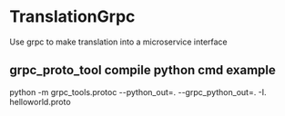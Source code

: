 # TranslationGrpc
Use grpc to make translation into a microservice interface

## grpc_proto_tool compile python cmd example
python -m grpc_tools.protoc --python_out=. --grpc_python_out=. -I. helloworld.proto
